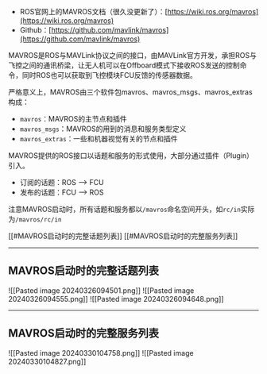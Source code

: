 + ROS官网上的MAVROS文档（很久没更新了）：[https://wiki.ros.org/mavros](https://wiki.ros.org/mavros)
+ Github：[https://github.com/mavlink/mavros](https://github.com/mavlink/mavros)

MAVROS是ROS与MAVLink协议之间的接口，由MAVLink官方开发，承担ROS与飞控之间的通讯桥梁，让无人机可以在Offboard模式下接收ROS发送的控制命令，同时ROS也可以获取到飞控模块FCU反馈的传感器数据。

严格意义上，MAVROS由三个软件包mavros、mavros_msgs、mavros_extras构成：

+ `mavros`：MAVROS的主节点和插件
+ `mavros_msgs`：MAVROS的用到的消息和服务类型定义
+ `mavros_extras`：一些和机器视觉有关的节点和插件

MAVROS提供的ROS接口以话题和服务的形式使用，大部分通过插件（Plugin）引入。

+ 订阅的话题：ROS --> FCU
+ 发布的话题：FCU --> ROS

注意MAVROS启动时，所有话题和服务都以`/mavros`命名空间开头，如`rc/in`实际为`/mavros/rc/in`

[[#MAVROS启动时的完整话题列表]]
[[#MAVROS启动时的完整服务列表]]

---
## MAVROS启动时的完整话题列表

![[Pasted image 20240326094501.png]]
![[Pasted image 20240326094555.png]]
![[Pasted image 20240326094648.png]]

---
## MAVROS启动时的完整服务列表

![[Pasted image 20240330104758.png]]
![[Pasted image 20240330104827.png]]
